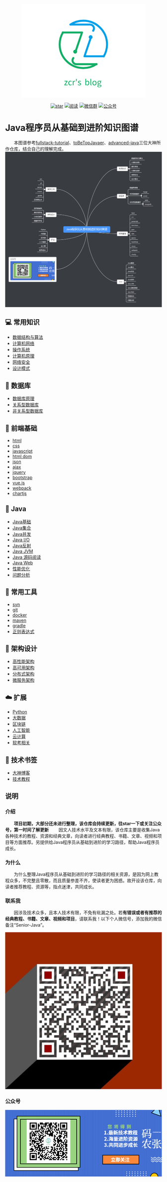 <p align="center">
<a href="https://github.com/coderzcr/Senior-Java" target="_blank">
	<img src="docs/pictures/public/zcr's blog.png" width=""/>
</a>
</p>

<p align="center">
  <a href="https://github.com/coderzcr/Senior-Java"><img src="https://badgen.net/github/stars/coderzcr/Senior-Java?icon=github&color=0366d6" alt="star"></a>
  <a href="http://coderzcr.gitee.io/senior-java/#/"><img src="https://img.shields.io/badge/阅读-read-brightgreen.svg" alt="阅读"></a>
  <a href="#联系我"><img src="https://img.shields.io/badge/chat-微信群-blue.svg" alt="微信群"></a>
  <a href="#公众号"><img src="https://img.shields.io/badge/%E5%85%AC%E4%BC%97%E5%8F%B7-JavaGuide-lightgrey.svg" alt="公众号"></a>
</p>

# Java程序员从基础到进阶知识图谱

　　本图谱参考[fullstack-tutorial](https://github.com/frank-lam/fullstack-tutorial/blob/master/notes/SkillTree/backend-skill.md)、[toBeTopJavaer](https://github.com/hollischuang/toBeTopJavaer/blob/master/mind-map.md)、[advanced-java](https://github.com/doocs/advanced-java)三位大神所作仓库，结合自己的理解完成。
![Java程序员从基础到进阶知识图谱](docs/pictures/public/Java程序员从基础到进阶知识图谱.png)

## 💻 常用知识
- [数据结构与算法]()
- [计算机网络]()
- [操作系统]()
- [计算机原理]()
- [网络安全]()
- [设计模式]()

## 💾 数据库
- [数据库原理]()
- [关系型数据库]()
- [非关系型数据库]()

## 🎦 前端基础

- [html](article/front/html.md)
- [css](article/front/css.md)
- [javascript](article/front/javascript.md)
- [html dom](article/front/htmlDom.md)
- [json](article/front/json.md)
- [ajax](article/front/ajax.md)
- [jquery](article/front/jquery.md)
- [bootstrap](article/front/bootstrap.md)
- [vue.js](article/front/vue.js.md)
- [webpack](article/front/webpack.md)
- [chartjs](article/front/chartjs.md)

## 🎨 Java
- [Java基础]()
- [Java集合]()
- [Java并发]()
- [Java I/O]()
- [Java反射]()
- [Java JVM]()
- [Java 源码阅读]()
- [Java Web]()
- [性能优化]()
- [问题分析]()

## 💼 常用工具
- [svn]()
- [git]()
- [docker]()
- [maven]()
- [gradle]()
- [正则表达式]()

## 📖 架构设计
- [高性能架构]()
- [高可用架构]()
- [分布式架构]()
- [微服务架构]()

## ☁️ 扩展
- [Python]()
- [大数据]()
- [区块链]()
- [人工智能]()
- [云计算]()
- [软考相关]()

## 📙 技术书签
- [大神博客](article/bookmark/大神博客.md)
- [技术教程](article/bookmark/技术教程.md)

## 说明

### 介绍
　　**项目初期，大部分还未进行整理，该仓库会持续更新，往star一下或关注公众号，第一时间了解更新**
　　因文人技术水平及文本有限，该仓库主要是收集Java各种技术的教程、资源和经典文章，向读者进行经典教程、书籍、文章、视频和项目等方面推荐。另提供给Java程序员从基础到进阶的学习路径，帮助Java程序员成长。

### 为什么

　　为什么整理Java程序员从基础到进阶的学习路径的相关资源，是因为网上教程众多，不完整且零散，而且质量参差不齐，使读者更为困惑。故开设该仓库，向读者推荐教程、资源等，指点迷津，共同成长。

### 联系我
　　因涉及技术众多，且本人技术有限，不免有纰漏之处。若**有错误或者有推荐的经典教程、书籍、文章、视频和项目**，请联系我！以下个人微信号，添加我的微信备注“Senior-Java”。

![个人微信号](docs/pictures/public/mmqrcode1564277983207.png)

### 公众号

![公众号](docs/pictures/public/稿定设计导出-20190728-180717.png)


